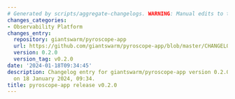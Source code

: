 ```yaml
---
# Generated by scripts/aggregate-changelogs. WARNING: Manual edits to this files will be overwritten.
changes_categories:
- Observability Platform
changes_entry:
  repository: giantswarm/pyroscope-app
  url: https://github.com/giantswarm/pyroscope-app/blob/master/CHANGELOG.md#020---2024-01-18
  version: 0.2.0
  version_tag: v0.2.0
date: '2024-01-18T09:34:45'
description: Changelog entry for giantswarm/pyroscope-app version 0.2.0, published
  on 18 January 2024, 09:34.
title: pyroscope-app release v0.2.0
---
```



